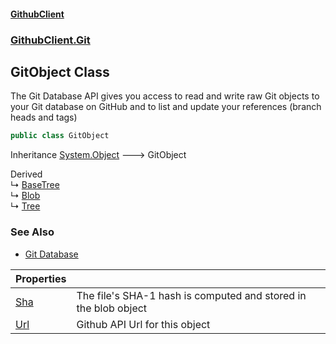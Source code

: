 #### [GithubClient](index.md 'index')
### [GithubClient.Git](GithubClient.Git.md 'GithubClient.Git')

## GitObject Class

The Git Database API gives you access to read and write raw Git objects to your Git database on GitHub and to list and update your references (branch heads and tags)

```csharp
public class GitObject
```

Inheritance [System.Object](https://docs.microsoft.com/en-us/dotnet/api/System.Object 'System.Object') &#129106; GitObject

Derived  
&#8627; [BaseTree](GithubClient.Git.BaseTree.md 'GithubClient.Git.BaseTree')  
&#8627; [Blob](GithubClient.Git.Blob.md 'GithubClient.Git.Blob')  
&#8627; [Tree](GithubClient.Git.Tree.md 'GithubClient.Git.Tree')

### See Also
- [Git Database](https://docs.github.com/en/rest/git 'https://docs.github.com/en/rest/git')

| Properties | |
| :--- | :--- |
| [Sha](GithubClient.Git.GitObject.Sha.md 'GithubClient.Git.GitObject.Sha') | The file's SHA-1 hash is computed and stored in the blob object |
| [Url](GithubClient.Git.GitObject.Url.md 'GithubClient.Git.GitObject.Url') | Github API Url for this object |

